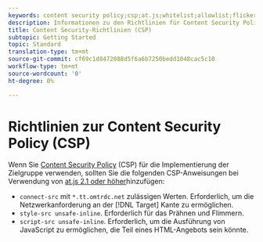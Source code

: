 ```yaml
---
keywords: content security policy;csp;at.js;whitelist;allowlist;flicker;pre-hide;pre-hiding;prehiding
description: Informationen zu den Richtlinien für Content Security Policy (CSP), die Sie bei Verwendung von Adobe Zielgruppe at.js 2.1 oder höher hinzufügen sollten.
title: Content Security-Richtlinien (CSP)
subtopic: Getting Started
topic: Standard
translation-type: tm+mt
source-git-commit: cf69c1d8472088d5f6a6b7250bedd1048cac5c10
workflow-type: tm+mt
source-wordcount: '0'
ht-degree: 0%

---
```



# Richtlinien zur Content Security Policy (CSP)

Wenn Sie [Content Security Policy](https://en.wikipedia.org/wiki/Content_Security_Policy) (CSP) für die Implementierung der Zielgruppe verwenden, sollten Sie die folgenden CSP-Anweisungen bei Verwendung von [at.js 2.1 oder höher](/help/c-implementing-target/c-implementing-target-for-client-side-web/target-atjs-versions.md)hinzufügen:

* `connect-src` mit `*.tt.omtrdc.net` zulässigen Werten. Erforderlich, um die Netzwerkanforderung an der [!DNL Target] Kante zu ermöglichen.
* `style-src unsafe-inline`. Erforderlich für das Prähnen und Flimmern.
* `script-src unsafe-inline`.  Erforderlich, um die Ausführung von JavaScript zu ermöglichen, die Teil eines HTML-Angebots sein könnte.
